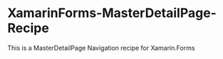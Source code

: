 # XamarinForms-MasterDetailPage-Recipe
This is a MasterDetailPage Navigation recipe for Xamarin.Forms
